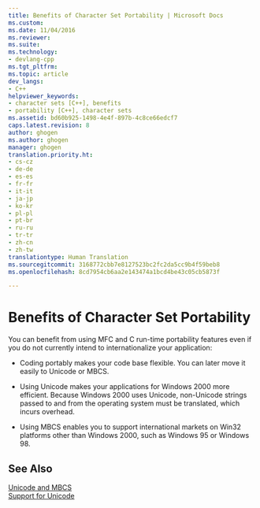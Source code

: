 ```yaml
---
title: Benefits of Character Set Portability | Microsoft Docs
ms.custom: 
ms.date: 11/04/2016
ms.reviewer: 
ms.suite: 
ms.technology:
- devlang-cpp
ms.tgt_pltfrm: 
ms.topic: article
dev_langs:
- C++
helpviewer_keywords:
- character sets [C++], benefits
- portability [C++], character sets
ms.assetid: bd60b925-1498-4e4f-897b-4c8ce66edcf7
caps.latest.revision: 8
author: ghogen
ms.author: ghogen
manager: ghogen
translation.priority.ht:
- cs-cz
- de-de
- es-es
- fr-fr
- it-it
- ja-jp
- ko-kr
- pl-pl
- pt-br
- ru-ru
- tr-tr
- zh-cn
- zh-tw
translationtype: Human Translation
ms.sourcegitcommit: 3168772cbb7e8127523bc2fc2da5cc9b4f59beb8
ms.openlocfilehash: 8cd7954cb6aa2e143474a1bcd4be43c05cb5873f

---
```

# Benefits of Character Set Portability
You can benefit from using MFC and C run-time portability features even if you do not currently intend to internationalize your application:  
  
-   Coding portably makes your code base flexible. You can later move it easily to Unicode or MBCS.  
  
-   Using Unicode makes your applications for Windows 2000 more efficient. Because Windows 2000 uses Unicode, non-Unicode strings passed to and from the operating system must be translated, which incurs overhead.  
  
-   Using MBCS enables you to support international markets on Win32 platforms other than Windows 2000, such as Windows 95 or Windows 98.  
  
## See Also  
 [Unicode and MBCS](../text/unicode-and-mbcs.md)   
 [Support for Unicode](../text/support-for-unicode.md)


<!--HONumber=Jan17_HO2-->


